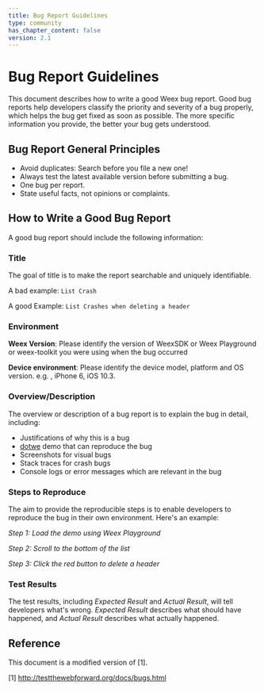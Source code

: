 ```yaml
---
title: Bug Report Guidelines
type: community
has_chapter_content: false
version: 2.1
---
```


# Bug Report Guidelines

This document describes how to write a good Weex bug report. Good bug reports help developers classify the priority and severity of a bug properly, which helps the bug get fixed as soon as possible. The more specific information you provide, the better your bug gets understood.

## Bug Report General Principles

- Avoid duplicates: Search before you file a new one!
- Always test the latest available version before submitting a bug.
- One bug per report.
- State useful facts, not opinions or complaints.

## How to Write a Good Bug Report

A good bug report should include the following information:

### Title 

The goal of title is to make the report searchable and uniquely identifiable.

A bad example: `List Crash`

A good Example: `List Crashes when deleting a header`

### Environment

**Weex Version**: Please identify the version of WeexSDK or Weex Playground or weex-toolkit you were using when the bug occurred

**Device environment**: Please identify the device model, platform and OS version. e.g. , iPhone 6, iOS 10.3.

### Overview/Description

The overview or description of a bug report is to explain the bug in detail, including:

- Justifications of why this is a bug
- [dotwe](http://dotwe.org/vue/) demo that can reproduce the bug
- Screenshots for visual bugs
- Stack traces for crash bugs
- Console logs or error messages which are relevant in the bug

### Steps to Reproduce

The aim to provide the reproducible steps is to enable developers to reproduce the bug in their own environment. Here's an example:

*Step 1: Load the demo using Weex Playground*

*Step 2: Scroll to the bottom of the list*

*Step 3: Click the red button to delete a header*

### Test Results

The test results, including *Expected Result* and *Actual Result*, will tell developers what's wrong. *Expected Result* describes what should have happened, and *Actual Result* describes what actually happened.

## Reference

This document is a modified version of [1].

 [1] http://testthewebforward.org/docs/bugs.html

